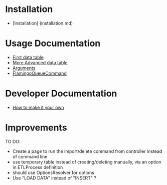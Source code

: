 Installation
============

* [Installation] (installation.md)

Usage Documentation
===================

* [First data table](simpleConfig.md)
* [More Advanced data table](advancedConfig.md)
* [Arguments](arguments.md)
* [FlamingoQueueCommand](flamingo.md)

Developer Documentation
=======================

* [How to make it your own](dev.md)

Improvements
============

TO DO:
- Create a page to run the import/delete command from controller instead of command line
- use temporary table instead of creating/deleting manually, via an option in ETLProcess definition
- should use OptionsResolver for options
- Use "LOAD DATA" instead of "INSERT" ?